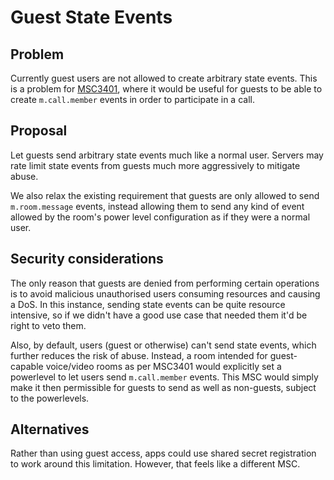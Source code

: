 # Guest State Events

## Problem

Currently guest users are not allowed to create arbitrary state events.  This is a problem for [MSC3401](https://github.com/matrix-org/matrix-doc/pull/3401), where it would be useful for guests to be able to create `m.call.member` events in order to participate in a call.

## Proposal

Let guests send arbitrary state events much like a normal user. Servers may rate limit state events from guests much more aggressively to mitigate abuse.

We also relax the existing requirement that guests are only allowed to send `m.room.message` events, instead allowing them to send any kind of event allowed by the room's power level configuration as if they were a normal user.

## Security considerations

The only reason that guests are denied from performing certain operations is to avoid malicious unauthorised users consuming resources and causing a DoS.  In this instance, sending state events can be quite resource intensive, so if we didn't have a good use case that needed them it'd be right to veto them.

Also, by default, users (guest or otherwise) can't send state events, which further reduces the risk of abuse.  Instead, a room intended for guest-capable voice/video rooms as per MSC3401 would explicitly set a powerlevel to let users send `m.call.member` events.  This MSC would simply make it then permissible for guests to send as well as non-guests, subject to the powerlevels.

## Alternatives

Rather than using guest access, apps could use shared secret registration to work around this limitation. However, that feels like a different MSC.
